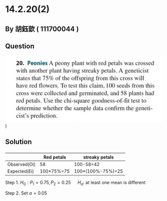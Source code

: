 # 14.2.20(2)

## By 胡鈺歆 ( 111700044 )

## Question
 
 ![image](https://github.com/HWTeng-Course/202402-Statistics/blob/main/Images/S__20316175.jpg))

## Solution
##### 
|             | Red petals | streaky petals |
|--------------|----------|----------------|
| Observed(Oi) | 58 | 100-58=42 | 
| Expected(Ei) | 100*75%=75 | 100*(100%-75%)=25 |

Step 1. $H_0:P_1=0.75, P_2=0.25$ &emsp; $H_a:$ at least one mean is different

Step 2. Set  $\alpha=0.05$

